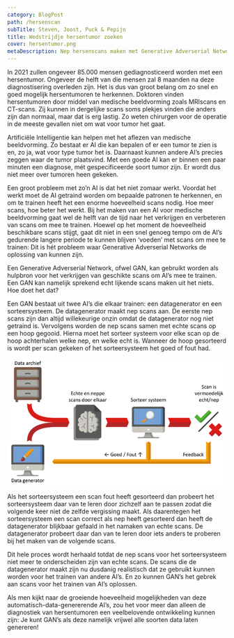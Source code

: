 ```yaml
---
category: BlogPost
path: /hersenscan
subTitle: Steven, Joost, Puck & Pepijn
title: Wedstrijdje hersentumor zoeken
cover: hersentumor.png
metaDescription: Nep hersenscans maken met Generative Adverserial Networks  
---
```


In 2021 zullen ongeveer 85.000 mensen gediagnosticeerd worden met een hersentumor. Ongeveer de helft van die mensen zal 8 maanden na deze diagnostisering overleden zijn. Het is dus van groot belang om zo snel en goed mogelijk hersentumoren te herkennen. Doktoren vinden hersentumoren door middel van medische beeldvorming zoals MRIscans en CT-scans. Zij kunnen in dergelijke scans soms plekjes vinden die anders zijn dan normaal, maar dat is erg lastig. Zo weten chirurgen voor de operatie in de meeste gevallen niet om wat voor tumor het gaat. 

Artificiële Intelligentie kan helpen met het aflezen van medische beeldvorming. Zo bestaat er AI die kan bepalen of er een tumor te zien is en, zo ja, wat voor type tumor het is. Daarnaast kunnen andere AI’s precies zeggen waar de tumor plaatsvind. Met een goede AI kan er binnen een paar minuten een diagnose, mét gespecificeerde soort tumor zijn. Er wordt dus niet meer over tumoren heen gekeken. 

Een groot probleem met zo’n AI is dat het niet zomaar werkt. Voordat het werkt moet de AI getraind worden om bepaalde patronen te herkennen, en om te trainen heeft het een enorme hoeveelheid scans nodig. Hoe meer scans, hoe beter het werkt. Bij het maken van een AI voor medische beeldvorming gaat wel de helft van de tijd naar het verkrijgen en verbeteren van scans om mee te trainen. Hoewel op het moment de hoeveelheid beschikbare scans stijgt, gaat dit niet in een snel genoeg tempo om de AI’s gedurende langere periode te kunnen blijven ‘voeden’ met scans om mee te trainen: Dit is hét probleem waar Generative Adverserial Networks de oplossing van kunnen zijn. 

Een Generative Adverserial Network, ofwel GAN, kan gebruikt worden als hulpbron voor het verkrijgen van geschikte scans om AI’s mee te trainen. Een GAN kan namelijk sprekend echt lijkende scans maken uit het niets. Hoe doet het dat? 

Een GAN bestaat uit twee AI’s die elkaar trainen: een datagenerator en een sorteersysteem. De datagenerator maakt nep scans aan. De eerste nep scans zijn dan altijd willekeurige onzin omdat de datagenerator nog niet getraind is. Vervolgens worden de nep scans samen met echte scans op een hoop gegooid. Hierna moet het sorteer systeem voor elke scan op de hoop achterhalen welke nep, en welke echt is. Wanneer de hoop gesorteerd is wordt per scan gekeken of het sorteersysteem het goed of fout had.  

![Schema](hersentumor.png)

Als het sorteersysteem een scan fout heeft gesorteerd dan probeert het sorteersysteem daar van te leren door zichzelf aan te passen zodat die volgende keer niet de zelfde vergissing maakt. Als daarentegen het sorteersysteem een scan correct als nep heeft gesorteerd dan heeft de datagenerator blijkbaar gefaald in het namaken van echte scans. De datagenerator probeert daar dan van te leren door iets anders te proberen bij het maken van de volgende scans. 

Dit hele proces wordt herhaald totdat de nep scans voor het sorteersysteem niet meer te onderscheiden zijn van echte scans. De scans die de datagenerator maakt zijn nu dusdanig realistisch dat ze gebruikt kunnen worden voor het trainen van andere AI’s. En zo kunnen GAN’s het gebrek aan scans voor het trainen van AI’s oplossen. 

Als men kijkt naar de groeiende hoeveelheid mogelijkheden van deze automatisch-data-genererende AI’s, zou het voor meer dan alleen de diagnostiek van hersentumoren een veelbelovende ontwikkeling kunnen zijn: Je kunt GAN’s als deze namelijk vrijwel alle soorten data laten genereren! 

